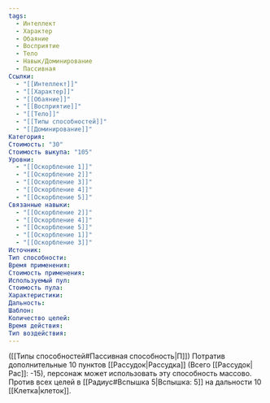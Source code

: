 ```yaml
---
tags:
  - Интеллект
  - Характер
  - Обаяние
  - Восприятие
  - Тело
  - Навык/Доминирование
  - Пассивная
Ссылки:
  - "[[Интеллект]]"
  - "[[Характер]]"
  - "[[Обаяние]]"
  - "[[Восприятие]]"
  - "[[Тело]]"
  - "[[Типы способностей]]"
  - "[[Доминирование]]"
Категория: 
Стоимость: "30"
Стоимость выкупа: "105"
Уровни:
  - "[[Оскорбление 1]]"
  - "[[Оскорбление 2]]"
  - "[[Оскорбление 3]]"
  - "[[Оскорбление 4]]"
  - "[[Оскорбление 5]]"
Связанные навыки:
  - "[[Оскорбление 2]]"
  - "[[Оскорбление 4]]"
  - "[[Оскорбление 5]]"
  - "[[Оскорбление 1]]"
  - "[[Оскорбление 3]]"
Источник:
Тип способности:
Время применения:
Стоимость применения:
Используемый пул:
Стоимость пула:
Характеристики:
Дальность:
Шаблон:
Количество целей:
Время действия:
Тип воздействия:
---
```

([[Типы способностей#Пассивная способность|П]]) Потратив дополнительные 10 пунктов [[Рассудок|Рассудка]] (Всего [[Рассудок|Рас]]: -15), персонаж может использовать эту способность массово. Против всех целей в [[Радиус#Вспышка 5|Вспышка: 5]] на дальности 10 [[Клетка|клеток]]. 